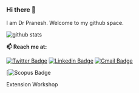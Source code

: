 ### Hi there 👋


I am Dr Pranesh. Welcome to my github space.

![github stats](https://github-readme-stats.vercel.app/api?username=praneshkrishnan&show_icons=true&count_private=true)
  
  **📫 Reach me at:**<br>

[![Twitter Badge](https://img.shields.io/badge/-Twitter-1ca0f1?style=flat-square&labelColor=1ca0f1&logo=twitter&logoColor=white&link=https://twitter.com/preneshkrishnan)](https://twitter.com/preneshkrishnan)
[![Linkedin Badge](https://img.shields.io/badge/-LinkedIn-blue?style=flat-square&logo=Linkedin&logoColor=white&link=https://www.linkedin.com/in/dr-pranesh-krishnan/)](https://www.linkedin.com/in/dr-pranesh-krishnan/)
[![Gmail Badge](https://img.shields.io/badge/-praneshkrishnan@gmail.com-c14438?style=flat-square&logo=Gmail&logoColor=white&link=mailto:praneshkrishnan@gmail.com)](mailto:praneshkrishnan@gmail.com)

[![Scopus Badge](https://img.shields.io/static/v1?label=Scopus&message=Publication&color=yellow&link=https://www.scopus.com/authid/detail.uri?authorId=55639186000)

Extension Workshop<span class="Icon Icon-external"></span></a><a class="Header-developer-hub-link Header-button" title="Submit and manage extensions and themes" target="_blank" rel="noopener noreferrer" href="/en-US/developers/">
<!--
**praneshkrishnan/praneshkrishnan** is a ✨ _special_ ✨ repository because its `README.md` (this file) appears on your GitHub profile.

Here are some ideas to get you started:

- 🔭 I’m currently working on ...
- 🌱 I’m currently learning ...
- 👯 I’m looking to collaborate on ...
- 🤔 I’m looking for help with ...
- 💬 Ask me about ...
- 📫 How to reach me: ...
- 😄 Pronouns: ...
- ⚡ Fun fact: ...
-->
